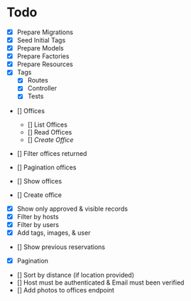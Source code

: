 # Todo

- [x] Prepare Migrations
- [x] Seed Initial Tags
- [x] Prepare Models
- [x] Prepare Factories
- [x] Prepare Resources
- [x] Tags
	- [x] Routes
	- [x] Controller
	- [x] Tests

- [] Offices
	- [] List Offices
	- [] Read Offices
	- [] _Create Office_

- [] Filter offices returned
- [] Pagination offices
- [] Show offices
- [] Create office

- [x] Show only approved & visible records
- [x] Filter by hosts
- [x] Filter by users
- [x] Add tags, images, & user
- [] Show previous reservations
- [x] Pagination
- [] Sort by distance (if location provided)
- [] Host must be authenticated & Email must been verified
- [] Add photos to offices endpoint